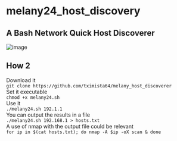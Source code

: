 <h1>melany24_host_discovery</h1>
<h2>A Bash Network Quick Host Discoverer</h2>



![image](https://github.com/tximista64/melany_host_discoverer/assets/91343277/375433f6-aa24-49e7-8706-02242dd7ae5b)



<h2>How 2</h2>
Download it<br />
<code>git clone https://github.com/tximista64/melany_host_discoverer</code><br />
Set it executable<br />
<code>chmod +x melany24.sh</code><br />
Use it<br />
<code>./melany24.sh 192.1.1</code><br />
You can output the results in a file<br /> 
<code>./melany24.sh 192.168.1 > hosts.txt</code><br />
A use of nmap with the output file could be relevant<br />
<code>for ip in $(cat hosts.txt); do nmap -A $ip -oX scan & done</code>
<br />
